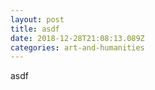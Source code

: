 ```yaml
---
layout: post
title: asdf
date: 2018-12-28T21:08:13.089Z
categories: art-and-humanities
---
```

asdf
